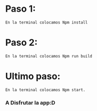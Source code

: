 # Paso 1:
```
En la terminal colocamos Npm install
```
# Paso 2:
```
En la terminal colocamos Npm run build
```
# Ultimo paso:
```
En la terminal colocamos Npm start.
```
### A Disfrutar la app:D
